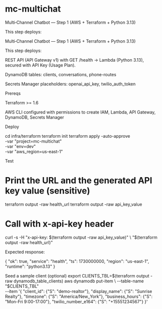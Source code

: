 # mc-multichat
Multi‑Channel Chatbot — Step 1 (AWS + Terraform + Python 3.13)

This step deploys:

Multi‑Channel Chatbot — Step 1 (AWS + Terraform + Python 3.13)

This step deploys:

REST API (API Gateway v1) with GET /health → Lambda (Python 3.13), secured with API Key (Usage Plan).

DynamoDB tables: clients, conversations, phone-routes

Secrets Manager placeholders: openai_api_key, twilio_auth_token

Prereqs

Terraform >= 1.6

AWS CLI configured with permissions to create IAM, Lambda, API Gateway, DynamoDB, Secrets Manager

Deploy

cd infra/terraform
terraform init
terraform apply -auto-approve \
  -var "project=mc-multichat" \
  -var "env=dev" \
  -var "aws_region=us-east-1"

Test

# Print the URL and the generated API key value (sensitive)
terraform output -raw health_url
terraform output -raw api_key_value

# Call with x-api-key header
curl -s -H "x-api-key: $(terraform output -raw api_key_value)" \
  "$(terraform output -raw health_url)"

Expected response:

{
  "ok": true,
  "service": "health",
  "ts": 1730000000,
  "region": "us-east-1",
  "runtime": "python3.13"
}

Seed a sample client (optional)
export CLIENTS_TBL=$(terraform output -raw dynamodb_table_clients)
aws dynamodb put-item \
  --table-name "$CLIENTS_TBL" \
  --item '{
    "client_id": {"S": "demo-realtor"},
    "display_name": {"S": "Sunrise Realty"},
    "timezone": {"S": "America/New_York"},
    "business_hours": {"S": "Mon-Fri 9:00-17:00"},
    "twilio_number_e164": {"S": "+15551234567"}
  }'